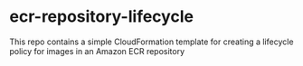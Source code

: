 # ecr-repository-lifecycle
This repo contains a simple CloudFormation template for creating a lifecycle policy for images in an Amazon ECR repository
